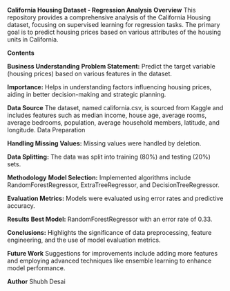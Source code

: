 **California Housing Dataset - Regression Analysis**
**Overview**
This repository provides a comprehensive analysis of the California Housing dataset, focusing on supervised learning for regression tasks. The primary goal is to predict housing prices based on various attributes of the housing units in California.

**Contents**

**Business Understanding**
**Problem Statement:** Predict the target variable (housing prices) based on various features in the dataset.

**Importance:** Helps in understanding factors influencing housing prices, aiding in better decision-making and strategic planning.

**Data Source**
The dataset, named california.csv, is sourced from Kaggle and includes features such as median income, house age, average rooms, average bedrooms, population, average household members, latitude, and longitude.
Data Preparation

**Handling Missing Values:** Missing values were handled by deletion.

**Data Splitting:** The data was split into training (80%) and testing (20%) sets.

**Methodology**
**Model Selection:** Implemented algorithms include RandomForestRegressor, ExtraTreeRegressor, and DecisionTreeRegressor.

**Evaluation Metrics:** Models were evaluated using error rates and predictive accuracy.

**Results**
**Best Model:** RandomForestRegressor with an error rate of 0.33.

**Conclusions:** Highlights the significance of data preprocessing, feature engineering, and the use of model evaluation metrics.

**Future Work**
Suggestions for improvements include adding more features and employing advanced techniques like ensemble learning to enhance model performance.
   
**Author**
Shubh Desai
